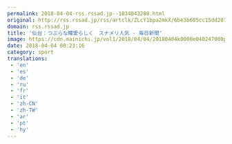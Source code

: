 ```yaml
---
permalink: 2018-04-04-rss.rssad.jp--1034043280.html
original: http://rss.rssad.jp/rss/artclk/ZLcY1bpa2mkX/6be3b605cc15dd20793c39f1038d7904?ul=9jPR6295GyDFjJH_.QdMaf6n6Owlx1heQ9RpfA3O0ztppFiMWdJONAnc3PW3in4L73_wpRFAs61j9lQYTraZwyEnTNGC
domain: rss.rssad.jp
title: '仙台：つぶらな瞳愛らしく　スナメリ人気 - 毎日新聞'
image: https://cdn.mainichi.jp/vol1/2018/04/04/20180404k0000e040247000p/9.jpg?1
date: 2018-04-04 00:23:16
category: sport
translations: 
 - 'en'
 - 'es'
 - 'de'
 - 'ru'
 - 'fr'
 - 'it'
 - 'zh-CN'
 - 'zh-TW'
 - 'ar'
 - 'pt'
 - 'hy'
---
```


